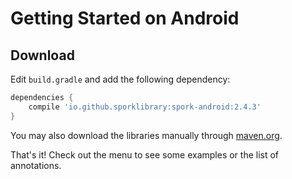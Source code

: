 # Getting Started on Android

## Download

Edit `build.gradle` and add the following dependency:

```groovy
dependencies {
    compile 'io.github.sporklibrary:spork-android:2.4.3'
}
```

You may also download the libraries manually through [maven.org](http://search.maven.org/#search%7Cga%7C1%7Cg%3A%22io.github.sporklibrary%22).

That's it! Check out the menu to see some examples or the list of annotations.